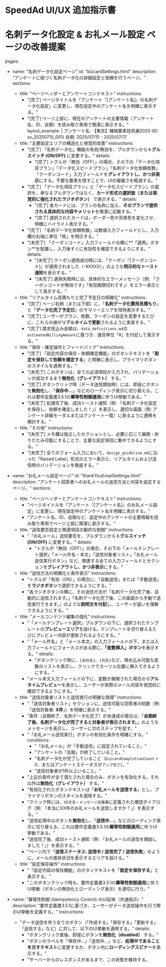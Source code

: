 # SpeedAd UI/UX 追加指示書
# 名刺データ化設定 & お礼メール設定 ページの改善提案

pages:
  - name: "名刺データ化設定ページ"
    id: "bizcardSettings.html"
    description: "アンケートに紐づく名刺データ化の詳細設定と依頼を行うページ。"
    sections:
      - title: "ページヘッダーとアンケートコンテキスト"
        instructions:
          - "[完了] ページタイトルを「アンケート『[アンケート名]』の名刺データ化設定」に変更し、現在設定中のアンケート名を明確に表示する。"
          - "[完了] ページ上部に、現在のアンケートの主要情報（アンケート名、ID、会期）を読み取り専用で簡潔に表示する。"
            layout_example: |
              アンケート名: 【東京】機械要素技術展2025 (ID: sv_20250715_001)
              会期: 2025/07/15 - 2025/07/17
      - title: "主要設定エリアの構造化と視覚的改善"
        instructions:
          - "[完了] 「名刺データ化」機能の有効/無効を、プルダウンから**トグルスイッチ (ON/OFF)** に変更する。"
            details:
              - "[完了] トグルが「無効（OFF）」の場合、その下の「データ化項目プラン」「データ化スピードプラン」「名刺データ化依頼枚数」「クーポンコード」入力フィールドを**グレイアウトし、かつ非表示**にする。不要な要素を隠すことで、UIの複雑さを軽減する。"
          - "[完了] 「データ化項目プラン」と「データ化スピードプラン」の選択を、単なるプルダウンではなく、**カード形式の選択肢（または視覚的に強化されたラジオボタン）** で表示する。"
            details:
              - "[完了] 各カードには、プランの名称に加え、**そのプランで提供される具体的な内容やメリット**を簡潔に記載する。"
              - "[完了] 選択されたカードは、ボーダー色や背景色を変化させ、明確にハイライト表示する。"
          - "[完了] 「名刺データ化依頼枚数」は数値入力フィールドとし、入力欄の右端に単位「枚」を明示する。"
          - "[未完了] 「クーポンコード」入力フィールドの横に**「適用」ボタン**を配置し、入力後すぐに有効性を確認できるようにする。"
            details:
              - "[未完了] クーポン適用成功時には、「クーポン『[クーポンコード]』が適用されました（-¥XXXX）」のような**明示的なトースト通知**を表示する。"
              - "[未完了] 適用失敗時には、具体的なエラーメッセージ（例: 「クーポンコードが無効です」「有効期限切れです」）をエラー表示として表示する。"
      - title: "リアルタイム見積もりと完了予定日の明確化"
        instructions:
          - "[完了] ページ右側（または下部）に、「**名刺データ化費用見積もり**」と「**データ化完了予定日**」のサマリーエリアを常時表示する。"
          - "[完了] ユーザーがプラン、枚数、クーポンの設定を変更するたびに、これらの値が**リアルタイムで更新**されるように実装する。"
          - "[完了] 請求見込み金額は、`data_definitions.md`の`estimatedBillingAmount`に基づき、通貨単位「¥」を付記して表示する。"
      - title: "保存・確定操作とフィードバック"
        instructions:
          - "[完了] 「設定内容の保存・依頼確定機能」のボタンテキストを「**設定を保存して依頼を確定する**」と明確に表示し、プライマリボタンのスタイルを適用する。"
          - "[未完了] このボタンは、全ての必須項目が入力され、バリデーションが成功するまで**無効化（グレイアウト）** する。"
          - "[完了] ボタンクリック時（データ送信開始時）には、即座にボタンを**無効化**し、「**保存中...**」などのローディング表示に切り替える。これは要件定義書3.5.1の**冪等性制御適用**に伴うUI挙動である。"
          - "[未完了] 処理完了後、成功トースト通知（例: 「名刺データ化設定を保存し、依頼を確定しました！」）を表示し、適切な画面（例: アンケート詳細モーダルまたはアンケート一覧）に戻るように遷移を検討する。"
      - title: "その他"
        instructions:
          - "[未完了] メモ欄は独立したセクションとし、必要に応じて展開・折りたたみ可能にすることで、主要な設定項目に集中できるようにする。"
          - "[未完了] 全てのフォーム入力において、`design_guideline.md`に沿った「Raised Label」形式のエラー表示と、リアルタイムおよび送信時のバリデーションを徹底する。"

  - name: "お礼メール設定ページ"
    id: "thankYouEmailSettings.html"
    description: "アンケート回答者へのお礼メールの送信方法と内容を設定するページ。"
    sections:
      - title: "ページヘッダーとアンケートコンテキスト"
        instructions:
          - "ページタイトルを「アンケート『[アンケート名]』のお礼メール設定」に変更し、現在設定中のアンケート名を明確に表示する。"
          - "アンケート名、ID、会期など、設定中のアンケートの主要情報を読み取り専用でページ上部に簡潔に表示する。"
      - title: "送信要否設定と関連項目の動的な制御"
        instructions:
          - "「お礼メール」送信要否を、プルダウンから**トグルスイッチ (ON/OFF)** に変更する。"
            details:
              - "トグルが「無効（OFF）」の場合、その下の「メールテンプレート選択」「メール件名・本文」「送信対象者リスト」「お礼メール送信実行ボタン」など、関連する全ての入力フィールドとセクションを**グレイアウトし、かつ非表示**にする。"
      - title: "送信方法の明確化と条件表示"
        instructions:
          - "トグルが「有効（ON）」の場合に、「自動送信」または「手動送信」を**ラジオボタン**で選択できるようにする。"
          - "各ラジオボタンの横に、その送信方法が「名刺データ化完了後、自動的に送信されます。」「名刺データ化完了後、この画面から手動で送信実行できます。」のような**説明文を付記**し、ユーザーが違いを理解できるようにする。"
      - title: "メールコンテンツ編集の強化"
        instructions:
          - "「メールテンプレート選択」プルダウンの下に、選択されたテンプレートの**プレビューエリア**を設ける。テンプレートを切り替えるたびにプレビュー内容が更新されるようにする。"
          - "「メール件名」と「メール本文」の入力フィールドの下、または入力フィールドにフォーカスがある際に、**「変数挿入」ボタン**を表示する。"
            details:
              - "ボタンクリック時に、`{会社名}`、`{氏名}`など、埋め込み可能な変数のリストを表示し、クリックでカーソル位置に挿入できるようにする。"
          - "メール本文入力フィールドの下に、変数が展開された場合の**リアルタイムプレビュー**を表示し、ユーザーが実際のメール内容を視覚的に確認できるようにする。"
      - title: "送信対象者リストと送信実行の明確な誘導"
        instructions:
          - "「送信対象者リスト」セクションに、送信可能な回答者の総数（例: 「送信対象者: **X件**」）を明確に表示する。"
          - "条件（会期終了、名刺データ化完了）が未達成の場合は、「**会期終了後、名刺データ化が完了すると対象者が表示されます。**」のようなメッセージを表示し、ユーザーに次のステップを促す。"
          - "「お礼メール送信実行」ボタンの有効化条件を明確にする。"
            conditions:
              - "「お礼メール」が「手動送信」に設定されていること。"
              - "アンケートの「会期」が終了していること。"
              - "名刺データ化が完了していること（`bizcardCompletionCount` > 0、またはアンケートステータスが`アップ完了`）。"
              - "送信対象者が1件以上いること。"
          - "上記の条件が全て満たされた場合のみ、ボタンを有効化する。それ以外は**無効化（グレイアウト）** する。"
          - "有効化されたボタンテキストは「**お礼メールを送信する**」とし、プライマリボタンのスタイルを適用する。"
          - "クリック時には、`UI文言・メッセージ定義書`に定義された確認ダイアログ（例: 「本当にXX件のお礼メールを送信しますか？」）を表示する。"
          - "送信処理中はボタンを**無効化**し、「**送信中...**」などのローディング表示に切り替える。これは要件定義書3.5.1の**冪等性制御適用**に伴うUI挙動である。"
          - "送信完了後、成功トースト通知（例: 「お礼メールの送信を開始しました！」）を表示する。"
          - "ページ内で「**送信ステータス: 送信中 / 送信完了 / 送信失敗**」のように、メールの進捗状況を表示するエリアを設ける。"
      - title: "設定保存操作"
        instructions:
          - "「設定内容の保存機能」のボタンテキストを「**設定を保存する**」と表示する。"
          - "このボタンクリック時も、要件定義書3.5.1の**冪等性制御適用**に伴うUI挙動（ボタンの無効化とローディング表示）を適切に行う。"

  - name: "冪等性制御 (Idempotency Control) のUI反映（共通指示）"
    description: "要件定義書3.5.1に基づき、ユーザーがデータ送信操作を行う際のUI挙動を定義する。"
    instructions:
      - "データ送信を伴う全てのボタン（「作成する」「保存する」「更新する」「送信する」など）に対して、以下のUI挙動を適用する。"
        details:
          - "ボタンクリック直後、即座にボタンを**無効化（disabled）** する。"
          - "ボタンのラベルを「保存中...」「送信中...」など、**処理中であることを示すテキスト**に変更するか、ボタン内に**ローディングスピナー**を表示する。"
          - "サーバーからのレスポンスがあるまで、この状態を維持する。